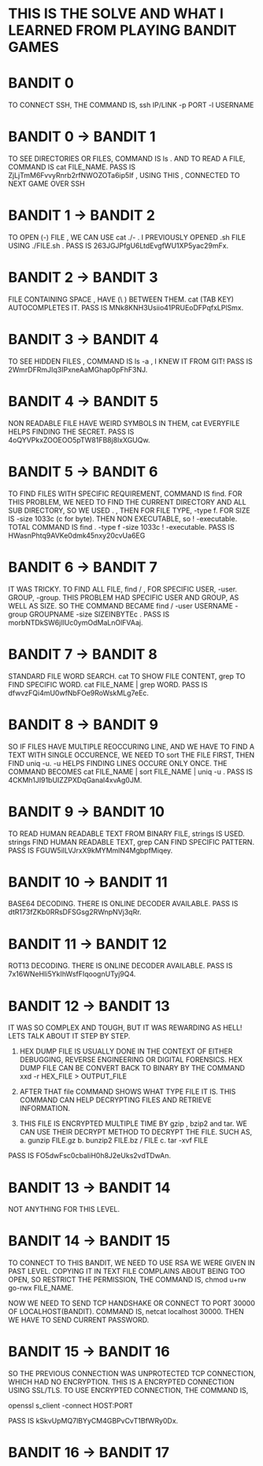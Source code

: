 # THIS IS THE SOLVE AND WHAT I LEARNED FROM PLAYING BANDIT GAMES

# BANDIT 0

TO CONNECT SSH, THE COMMAND IS, ssh IP/LINK -p PORT -l USERNAME

# BANDIT 0 -> BANDIT 1

TO SEE DIRECTORIES OR FILES, COMMAND IS ls . AND TO READ A FILE, COMMAND IS cat FILE_NAME. PASS IS ZjLjTmM6FvvyRnrb2rfNWOZOTa6ip5If , USING THIS , CONNECTED TO NEXT GAME OVER SSH

# BANDIT 1 -> BANDIT 2

TO OPEN (-) FILE , WE CAN USE cat ./- . I PREVIOUSLY OPENED .sh FILE USING ./FILE.sh . PASS IS 263JGJPfgU6LtdEvgfWU1XP5yac29mFx.

# BANDIT 2 -> BANDIT 3

FILE CONTAINING SPACE , HAVE (\ ) BETWEEN THEM. cat (TAB KEY) AUTOCOMPLETES IT. PASS IS MNk8KNH3Usiio41PRUEoDFPqfxLPlSmx.

# BANDIT 3 -> BANDIT 4

TO SEE HIDDEN FILES , COMMAND IS ls -a , I KNEW IT FROM GIT! PASS IS 2WmrDFRmJIq3IPxneAaMGhap0pFhF3NJ.

# BANDIT 4 -> BANDIT 5

NON READABLE FILE HAVE WEIRD SYMBOLS IN THEM, cat EVERYFILE HELPS FINDING THE SECRET. PASS IS 4oQYVPkxZOOEOO5pTW81FB8j8lxXGUQw.

# BANDIT 5 -> BANDIT 6

TO FIND FILES WITH SPECIFIC REQUIREMENT, COMMAND IS find. FOR THIS PROBLEM, WE NEED TO FIND THE CURRENT DIRECTORY AND ALL SUB DIRECTORY, SO WE USED . , THEN FOR FILE TYPE, -type f. FOR SIZE IS -size 1033c (c for byte). THEN NON EXECUTABLE, so ! -executable. TOTAL COMMAND IS find . -type f -size 1033c ! -executable. PASS IS HWasnPhtq9AVKe0dmk45nxy20cvUa6EG

# BANDIT 6 -> BANDIT 7

IT WAS TRICKY. TO FIND ALL FILE, find / , FOR SPECIFIC USER, -user. GROUP, -group. THIS PROBLEM HAD SPECIFIC USER AND GROUP, AS WELL AS SIZE. SO THE COMMAND BECAME find / -user USERNAME -group GROUPNAME -size SIZEINBYTEc . PASS IS morbNTDkSW6jIlUc0ymOdMaLnOlFVAaj.

# BANDIT 7 -> BANDIT 8

STANDARD FILE WORD SEARCH. cat TO SHOW FILE CONTENT, grep TO FIND SPECIFIC WORD. cat FILE_NAME | grep WORD. PASS IS dfwvzFQi4mU0wfNbFOe9RoWskMLg7eEc.

# BANDIT 8 -> BANDIT 9

SO IF FILES HAVE MULTIPLE REOCCURING LINE, AND WE HAVE TO FIND A TEXT WITH SINGLE OCCURENCE, WE NEED TO sort THE FILE FIRST, THEN FIND uniq -u. -u HELPS FINDING LINES OCCURE ONLY ONCE. THE COMMAND BECOMES cat FILE_NAME | sort FILE_NAME | uniq -u . PASS IS 4CKMh1JI91bUIZZPXDqGanal4xvAg0JM.

# BANDIT 9 -> BANDIT 10

TO READ HUMAN READABLE TEXT FROM BINARY FILE, strings IS USED. strings FIND HUMAN READABLE TEXT, grep CAN FIND SPECIFIC PATTERN. PASS IS FGUW5ilLVJrxX9kMYMmlN4MgbpfMiqey.

# BANDIT 10 -> BANDIT 11

BASE64 DECODING. THERE IS ONLINE DECODER AVAILABLE. PASS IS dtR173fZKb0RRsDFSGsg2RWnpNVj3qRr.

# BANDIT 11 -> BANDIT 12

ROT13 DECODING. THERE IS ONLINE DECODER AVAILABLE. PASS IS 7x16WNeHIi5YkIhWsfFIqoognUTyj9Q4.

# BANDIT 12 -> BANDIT 13

IT WAS SO COMPLEX AND TOUGH, BUT IT WAS REWARDING AS HELL! LETS TALK ABOUT IT STEP BY STEP.

1. HEX DUMP FILE IS USUALLY DONE IN THE CONTEXT OF EITHER DEBUGGING, REVERSE ENGINEERING OR DIGITAL FORENSICS. HEX DUMP FILE CAN BE CONVERT BACK TO BINARY BY THE COMMAND
   xxd -r HEX_FILE > OUTPUT_FILE

2. AFTER THAT file COMMAND SHOWS WHAT TYPE FILE IT IS. THIS COMMAND CAN HELP DECRYPTING FILES AND RETRIEVE INFORMATION.

3. THIS FILE IS ENCRYPTED MULTIPLE TIME BY gzip , bzip2 and tar. WE CAN USE THEIR DECRYPT METHOD TO DECRYPT THE FILE. SUCH AS,
   a. gunzip FILE.gz
   b. bunzip2 FILE.bz / FILE
   c. tar -xvf FILE

PASS IS FO5dwFsc0cbaIiH0h8J2eUks2vdTDwAn.

# BANDIT 13 -> BANDIT 14

NOT ANYTHING FOR THIS LEVEL.

# BANDIT 14 -> BANDIT 15

TO CONNECT TO THIS BANDIT, WE NEED TO USE RSA WE WERE GIVEN IN PAST LEVEL. COPYING IT IN TEXT FILE COMPLAINS ABOUT BEING TOO OPEN, SO RESTRICT THE PERMISSION, THE COMMAND IS,
chmod u+rw go-rwx FILE_NAME.

NOW WE NEED TO SEND TCP HANDSHAKE OR CONNECT TO PORT 30000 OF LOCALHOST(BANDIT). COMMAND IS, netcat localhost 30000. THEN WE HAVE TO SEND CURRENT PASSWORD.

# BANDIT 15 -> BANDIT 16

SO THE PREVIOUS CONNECTION WAS UNPROTECTED TCP CONNECTION, WHICH HAD NO ENCRYPTION. THIS IS A ENCRYPTED CONNECTION USING SSL/TLS. TO USE ENCRYPTED CONNECTION, THE COMMAND IS,

openssl s_client -connect HOST:PORT

PASS IS kSkvUpMQ7lBYyCM4GBPvCvT1BfWRy0Dx.

# BANDIT 16 -> BANDIT 17
